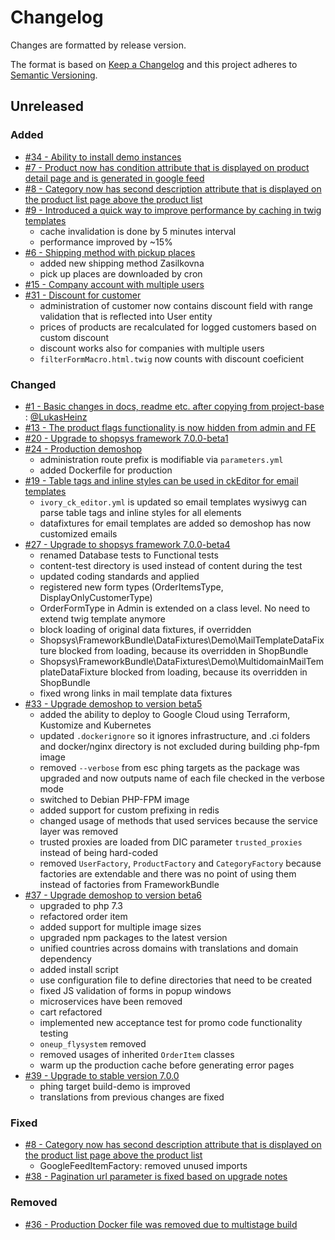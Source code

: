 # Changelog
Changes are formatted by release version.

The format is based on [Keep a Changelog](http://keepachangelog.com/en/1.0.0/)
and this project adheres to [Semantic Versioning](http://semver.org/spec/v2.0.0.html).

## Unreleased
### Added
- [#34 - Ability to install demo instances](https://github.com/shopsys/demoshop/pull/34)
- [#7 - Product now has condition attribute that is displayed on product detail page and is generated in google feed](https://github.com/shopsys/demoshop/pull/7)
- [#8 - Category now has second description attribute that is displayed on the product list page above the product list](https://github.com/shopsys/demoshop/pull/8)
- [#9 - Introduced a quick way to improve performance by caching in twig templates](https://github.com/shopsys/demoshop/pull/9)
    - cache invalidation is done by 5 minutes interval
    - performance improved by ~15%
- [#6 - Shipping method with pickup places](https://github.com/shopsys/demoshop/pull/6)
    - added new shipping method Zasilkovna
    - pick up places are downloaded by cron
- [#15 - Company account with multiple users](https://github.com/shopsys/demoshop/pull/15)
- [#31 - Discount for customer](https://github.com/shopsys/demoshop/pull/31)
    - administration of customer now contains discount field with range validation that is reflected into User entity
    - prices of products are recalculated for logged customers based on custom discount
    - discount works also for companies with multiple users
    - `filterFormMacro.html.twig` now counts with discount coeficient

### Changed
- [#1 - Basic changes in docs, readme etc. after copying from project-base](https://github.com/shopsys/demoshop/pull/1) : [@LukasHeinz]
- [#13 - The product flags functionality is now hidden from admin and FE](https://github.com/shopsys/demoshop/pull/13)
- [#20 - Upgrade to shopsys framework 7.0.0-beta1](https://github.com/shopsys/demoshop/pull/20)
- [#24 - Production demoshop](https://github.com/shopsys/demoshop/pull/24)
    - administration route prefix is modifiable via `parameters.yml`
    - added Dockerfile for production
- [#19 - Table tags and inline styles can be used in ckEditor for email templates](https://github.com/shopsys/demoshop/pull/19)
    - `ivory_ck_editor.yml` is updated so email templates wysiwyg can parse table tags and inline styles for all elements
    - datafixtures for email templates are added so demoshop has now customized emails
- [#27 - Upgrade to shopsys framework 7.0.0-beta4](https://github.com/shopsys/demoshop/pull/27)
    - renamed Database tests to Functional tests
    - content-test directory is used instead of content during the test
    - updated coding standards and applied
    - registered new form types (OrderItemsType, DisplayOnlyCustomerType)
    - OrderFormType in Admin is extended on a class level. No need to extend twig template anymore
    - block loading of original data fixtures, if overridden
    - Shopsys\FrameworkBundle\DataFixtures\Demo\MailTemplateDataFixture blocked from loading, because its overridden in ShopBundle 
    - Shopsys\FrameworkBundle\DataFixtures\Demo\MultidomainMailTemplateDataFixture blocked from loading, because its overridden in ShopBundle
    - fixed wrong links in mail template data fixtures
- [#33 - Upgrade demoshop to version beta5](https://github.com/shopsys/demoshop/pull/33)
    - added the ability to deploy to Google Cloud using Terraform, Kustomize and Kubernetes 
    - updated `.dockerignore` so it ignores infrastructure, and .ci folders and docker/nginx directory is not excluded during building php-fpm image
    - removed `--verbose` from esc phing targets as the package was upgraded and now outputs name of each file checked in the verbose mode
    - switched to Debian PHP-FPM image
    - added support for custom prefixing in redis
    - changed usage of methods that used services because the service layer was removed
    - trusted proxies are loaded from DIC parameter `trusted_proxies` instead of being hard-coded
    - removed `UserFactory`, `ProductFactory` and `CategoryFactory` because factories are extendable and there was no point of using them instead of factories from FrameworkBundle
- [#37 - Upgrade demoshop to version beta6](https://github.com/shopsys/demoshop/pull/37)
    - upgraded to php 7.3
    - refactored order item
    - added support for multiple image sizes
    - upgraded npm packages to the latest version
    - unified countries across domains with translations and domain dependency
    - added install script
    - use configuration file to define directories that need to be created 
    - fixed JS validation of forms in popup windows
    - microservices have been removed
    - cart refactored
    - implemented new acceptance test for promo code functionality testing
    - `oneup_flysystem` removed
    - removed usages of inherited `OrderItem` classes
    - warm up the production cache before generating error pages
- [#39 - Upgrade to stable version 7.0.0](https://github.com/shopsys/demoshop/pull/39)
    - phing target build-demo is improved
    - translations from previous changes are fixed

### Fixed
- [#8 - Category now has second description attribute that is displayed on the product list page above the product list](https://github.com/shopsys/demoshop/pull/8)
    - GoogleFeedItemFactory: removed unused imports
- [#38 - Pagination url parameter is fixed based on upgrade notes](https://github.com/shopsys/demoshop/pull/38)

### Removed
- [#36 - Production Docker file was removed due to multistage build](https://github.com/shopsys/demoshop/pull/36)

[@LukasHeinz]:(https://github.com/LukasHeinz)
